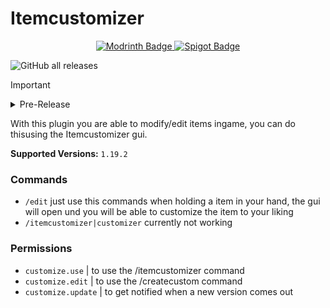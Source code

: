 # Itemcustomizer

<div align="center">
  <a href="https://modrinth.com/plugin/itemcustomizer">
    <img src="https://img.shields.io/badge/%20Modrinth-e?style=for-the-badge&logo=modrinth&color=gray" alt="Modrinth Badge"/>
  </a>
  <a href="https://www.spigotmc.org/resources/itemcustomizer-paper-only.113885/">
    <img src="https://img.shields.io/badge/%20Spigot-e?style=for-the-badge&logo=spigotmc&color=gray" alt="Spigot Badge"/>
  </a>
</div>

![GitHub all releases](https://img.shields.io/github/downloads/Vxrpenter/Itemcustomizer/total?style=flat-square&color=%233A768E)
> [!IMPORTANT]
> <details>
> <summary>Pre-Release</summary>
>   This plugin is a pre-release, some features may not work yet or bugs may occur!!!
> </details>

With this plugin you are able to modify/edit items ingame, you can do thisusing the Itemcustomizer gui.

**Supported Versions:** `1.19.2`
### Commands
- `/edit` just use this commands when holding a item in your hand, the gui will open und you
                 will be able to customize the item to your liking
- `/itemcustomizer|customizer` currently not working

### Permissions
- `customize.use` | to use the /itemcustomizer command
- `customize.edit` | to use the /createcustom command
- `customize.update` | to get notified when a new version comes out
